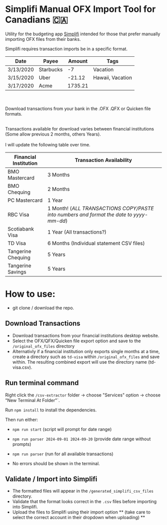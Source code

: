 # Simplifi Manual OFX Import Tool for Canadians 🇨🇦



Utility for the budgeting app [Simplifi](https://www.quicken.com/products/simplifi/) intended for those that prefer manually importing OFX files from their banks.


Simplifi requires transaction imports be in a specific format.

|Date     |Payee    |Amount |Tags            |
|---------|---------|-------|----------------|
|3/13/2020|Starbucks|-7     |Vacation        |
|3/15/2020|Uber     |-21.12 |Hawaii, Vacation|
|3/17/2020|Acme     |1735.21|                |

<br><br>
Download transactions from your bank in the .OFX .QFX or Quicken file formats. 
<br><br>

Transactions available for download varies between financial institutions (Some allow previous 2 months, others Years). 
<br><br>
I will update the following table over time.

|Financial Institution|Transaction Availability    |
|---------------------|----------------------------|
|BMO Mastercard       |3 Months                    |
|BMO Chequing         |2 Months                    |
|PC Mastercard        |1 Year                      |
|RBC Visa             |1 Month! (*ALL TRANSACTIONS COPY/PASTE into numbers and format the date to yyyy-mm-dd*)|
|Scotiabank Visa      |1 Year (All transactions?)  |
|TD Visa              |6 Months (Individual statement CSV files)|
|Tangerine Chequing   |5 Years                     |
|Tangerine Savings    |5 Years                     |


# How to use:
- git clone / download the repo.

## Download Transactions

- Download transactions from your financial institutions desktop website.
- Select the OFX/QFX/Quicken file export option and save to the `/original_ofx_files` directory
- Alternativly if a financial institution only exports single months at a time, create a directory such as `td-visa` within `/original_ofx_files` and save within. The resulting combined export will use the directory name (td-visa.csv).

## Run terminal command

Right click the `/csv-extractor` folder -> choose "Services" option -> choose "New Terminal At Folder"`.

Run `npm install` to install the dependencies.

Then run either:
- `npm run start` (script will prompt for date range)
- `npm run parser 2024-09-01 2024-09-20` (provide date range without prompts)
- `npm run parser` (run for all available transactions)

- No errors should be shown in the terminal.

## Validate / Import into Simplifi

- The formatted files will appear in the `/generated_simplifi_csv_files` directory.
- Validate that the format looks correct in the `.csv` files before importing into Simplifi.
- Upload the files to Simplifi using their import option ** (take care to select the correct account in their dropdown when uploading) **
